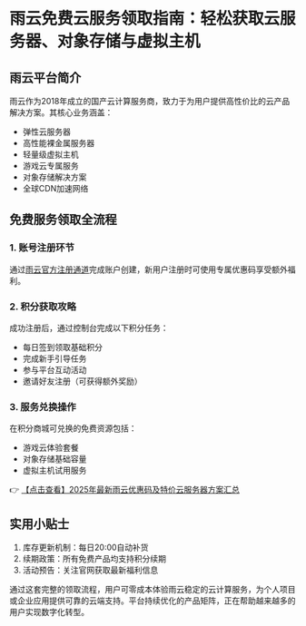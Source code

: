 # 雨云免费云服务领取指南：轻松获取云服务器、对象存储与虚拟主机

## 雨云平台简介
雨云作为2018年成立的国产云计算服务商，致力于为用户提供高性价比的云产品解决方案。其核心业务涵盖：
- 弹性云服务器
- 高性能裸金属服务器
- 轻量级虚拟主机
- 游戏云专属服务
- 对象存储解决方案
- 全球CDN加速网络

## 免费服务领取全流程

### 1. 账号注册环节
通过[雨云官方注册通道](https://bit.ly/RainYun)完成账户创建，新用户注册时可使用专属优惠码享受额外福利。

### 2. 积分获取攻略
成功注册后，通过控制台完成以下积分任务：
- 每日签到领取基础积分
- 完成新手引导任务
- 参与平台互动活动
- 邀请好友注册（可获得额外奖励）

### 3. 服务兑换操作
在积分商城可兑换的免费资源包括：
- 游戏云体验套餐
- 对象存储基础容量
- 虚拟主机试用服务

👉 [【点击查看】2025年最新雨云优惠码及特价云服务器方案汇总](https://bit.ly/RainYun)

## 实用小贴士
1. 库存更新机制：每日20:00自动补货
2. 续期政策：所有免费产品均支持积分续期
3. 活动预告：关注官网获取最新福利信息

通过这套完整的领取流程，用户可零成本体验雨云稳定的云计算服务，为个人项目或企业应用提供可靠的云端支持。平台持续优化的产品矩阵，正在帮助越来越多的用户实现数字化转型。